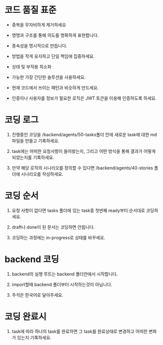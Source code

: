 # 코드 품질 표준

- 중복을 무자비하게 제거하세요

- 명명과 구조를 통해 의도를 명확하게 표현합니다.

- 종속성을 명시적으로 만듭니다.

- 방법을 작게 유지하고 단일 책임에 집중하세요.

- 상태 및 부작용 최소화

- 가능한 가장 간단한 솔루션을 사용하세요.

- 현재 코드에서 쓰이는 패턴과 비슷하게 만드세요.

- 인증이나 사용자를 정보가 필요한 로직은 JWT 토큰을 이용해 인증하도록 하세요.

# 코딩 로그
1. 진행중인 코딩을 /backend/agents/50-tasks폴더 안에 새로운 task에 대한 md파일을 만들고 기록하세요.

2. task에는 어떠한 요청사항이 들어왔는지, 그리고 어떤 방식을 통해 결과가 어떻게 되었는지를 기록하세요.

3. 만약 해당 로직의 시나리오를 정의할 수 있다면 /backend/agents/40-stories 폴더에 시나리오를 작성하세요.


# 코딩 순서
1. 요청 사항이 없다면 tasks 폴더에 있는 task중 첫번째 ready부터 순서대로 코딩하세요.

2. draft나 done이 된 문서는 코딩하면 안됩니다.

3. 코딩하는 과정에는 in-progress로 상태를 바꾸세요.


# backend 코딩
1. backend의 실행 루트는 backend 폴더안에서 시작합니다.

2. import할때 backend 폴더부터 시작하는것이 아닙니다.

3. 주석은 한국어로 달아주세요.


# 코딩 완료시

1. task에 따라 하나의 task를 완료하면 그 task를 완료상태로 변경하고 어떠한 변화가 있는지 기록하세요.